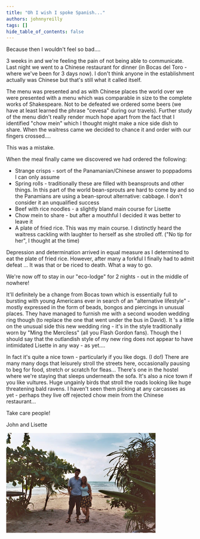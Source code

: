 ```yaml
---
title: "Oh I wish I spoke Spanish..."
authors: johnnyreilly
tags: []
hide_table_of_contents: false
---
```

Because then I wouldn't feel so bad....

3 weeks in and we're feeling the pain of not being able to communicate. Last night we went to a Chinese restaurant for dinner (in Bocas del Toro - where we've been for 3 days now). I don't think anyone in the establishment actually was Chinese but that's still what it called itself.

The menu was presented and as with Chinese places the world over we were presented with a menu which was comparable in size to the complete works of Shakespeare. Not to be defeated we ordered some beers (we have at least learned the phrase "cevesa" during our travels). Further study of the menu didn't really render much hope apart from the fact that I identified "chow mein" which I thought might make a nice side dish to share. When the waitress came we decided to chance it and order with our fingers crossed....

This was a mistake.

When the meal finally came we discovered we had ordered the following:

- Strange crisps - sort of the Panamanian/Chinese answer to poppadoms I can only assume
- Spring rolls - traditionally these are filled with beansprouts and other things. In this part of the world bean-sprouts are hard to come by and so the Panamians are using a bean-sprout alternative: cabbage. I don't consider it an unqualified success
- Beef with rice noodles - a slightly bland main course for Lisette
- Chow mein to share - but after a mouthful I decided it was better to leave it
- A plate of fried rice. This was my main course. I distinctly heard the waitress cackling with laughter to herself as she strolled off. ("No tip for her", I thought at the time)

<!-- -->

Depression and determination arrived in equal measure as I determined to eat the plate of fried rice. However, after many a forkful I finally had to admit defeat ... It was that or be riced to death. What a way to go.

We're now off to stay in our "eco-lodge" for 2 nights - out in the middle of nowhere!

It'll definitely be a change from Bocas town which is essentially full to bursting with young Americans ever in search of an "alternative lifestyle" - mostly expressed in the form of beads, bongos and piercings in unusual places. They have managed to furnish me with a second wooden wedding ring though (to replace the one that went under the bus in David). It 's a little on the unusual side this new wedding ring - it's in the style traditionally worn by "Ming the Merciless" (all you Flash Gordon fans). Though the I should say that the outlandish style of my new ring does not appear to have intimidated Lisette in any way - as yet....

In fact it's quite a nice town - particularly if you like dogs. (I do!) There are many many dogs that leisurely stroll the streets here, occasionally pausing to beg for food, stretch or scratch for fleas... There's one in the hostel where we're staying that sleeps underneath the sofa. It's also a nice town if you like vultures. Huge ungainly birds that stroll the roads looking like huge threatening bald ravens. I haven't seen them picking at any carcasses as yet - perhaps they live off rejected chow mein from the Chinese restaurant...

Take care people!

John and Lisette

![](hon3bocosus2.jpg)


